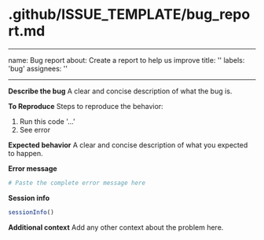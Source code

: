 # .github/ISSUE_TEMPLATE/bug_report.md
---
name: Bug report
about: Create a report to help us improve
title: ''
labels: 'bug'
assignees: ''

---

**Describe the bug**
A clear and concise description of what the bug is.

**To Reproduce**
Steps to reproduce the behavior:
1. Run this code '...'
2. See error

**Expected behavior**
A clear and concise description of what you expected to happen.

**Error message**
```r
# Paste the complete error message here
```

**Session info**
```r
sessionInfo()
```

**Additional context**
Add any other context about the problem here.
